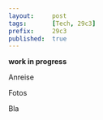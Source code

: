 ```yaml
---
layout: 	post
tags: 		[Tech, 29c3]
prefix:		29c3
published: 	true
---
```


**work in progress**

Anreise

Fotos

Bla